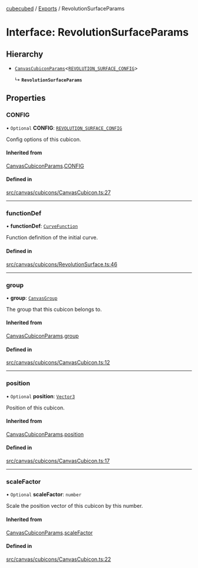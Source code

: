 [cubecubed](/reference/README.md) / [Exports](/reference/modules.md) / RevolutionSurfaceParams

# Interface: RevolutionSurfaceParams

## Hierarchy

- [`CanvasCubiconParams`](/reference/interfaces/CanvasCubiconParams.md)<[`REVOLUTION_SURFACE_CONFIG`](/reference/interfaces/REVOLUTION_SURFACE_CONFIG.md)\>

  ↳ **`RevolutionSurfaceParams`**

## Properties

### CONFIG

• `Optional` **CONFIG**: [`REVOLUTION_SURFACE_CONFIG`](/reference/interfaces/REVOLUTION_SURFACE_CONFIG.md)

Config options of this cubicon.

#### Inherited from

[CanvasCubiconParams](/reference/interfaces/CanvasCubiconParams.md).[CONFIG](/reference/interfaces/CanvasCubiconParams.md#config)

#### Defined in

[src/canvas/cubicons/CanvasCubicon.ts:27](https://github.com/imaphatduc/cubecubed/blob/f8be6e1/src/canvas/cubicons/CanvasCubicon.ts#L27)

___

### functionDef

• **functionDef**: [`CurveFunction`](/reference/types/CurveFunction.md)

Function definition of the initial curve.

#### Defined in

[src/canvas/cubicons/RevolutionSurface.ts:46](https://github.com/imaphatduc/cubecubed/blob/f8be6e1/src/canvas/cubicons/RevolutionSurface.ts#L46)

___

### group

• **group**: [`CanvasGroup`](/reference/classes/CanvasGroup.md)

The group that this cubicon belongs to.

#### Inherited from

[CanvasCubiconParams](/reference/interfaces/CanvasCubiconParams.md).[group](/reference/interfaces/CanvasCubiconParams.md#group)

#### Defined in

[src/canvas/cubicons/CanvasCubicon.ts:12](https://github.com/imaphatduc/cubecubed/blob/f8be6e1/src/canvas/cubicons/CanvasCubicon.ts#L12)

___

### position

• `Optional` **position**: [`Vector3`](/reference/classes/Vector3.md)

Position of this cubicon.

#### Inherited from

[CanvasCubiconParams](/reference/interfaces/CanvasCubiconParams.md).[position](/reference/interfaces/CanvasCubiconParams.md#position)

#### Defined in

[src/canvas/cubicons/CanvasCubicon.ts:17](https://github.com/imaphatduc/cubecubed/blob/f8be6e1/src/canvas/cubicons/CanvasCubicon.ts#L17)

___

### scaleFactor

• `Optional` **scaleFactor**: `number`

Scale the position vector of this cubicon by this number.

#### Inherited from

[CanvasCubiconParams](/reference/interfaces/CanvasCubiconParams.md).[scaleFactor](/reference/interfaces/CanvasCubiconParams.md#scalefactor)

#### Defined in

[src/canvas/cubicons/CanvasCubicon.ts:22](https://github.com/imaphatduc/cubecubed/blob/f8be6e1/src/canvas/cubicons/CanvasCubicon.ts#L22)
